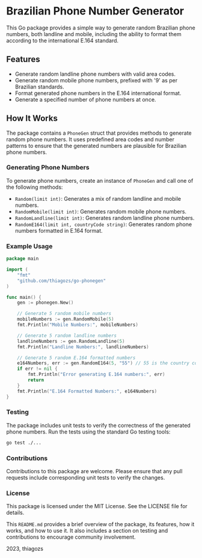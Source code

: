 # Brazilian Phone Number Generator

This Go package provides a simple way to generate random Brazilian phone numbers, both landline and mobile, including the ability to format them according to the international E.164 standard.

## Features

- Generate random landline phone numbers with valid area codes.
- Generate random mobile phone numbers, prefixed with '9' as per Brazilian standards.
- Format generated phone numbers in the E.164 international format.
- Generate a specified number of phone numbers at once.

## How It Works

The package contains a `PhoneGen` struct that provides methods to generate random phone numbers. It uses predefined area codes and number patterns to ensure that the generated numbers are plausible for Brazilian phone numbers.

### Generating Phone Numbers

To generate phone numbers, create an instance of `PhoneGen` and call one of the following methods:

- `Random(limit int)`: Generates a mix of random landline and mobile numbers.
- `RandomMobile(limit int)`: Generates random mobile phone numbers.
- `RandomLandline(limit int)`: Generates random landline phone numbers.
- `RandomE164(limit int, countryCode string)`: Generates random phone numbers formatted in E.164 format.

### Example Usage

```go
package main

import (
    "fmt"
    "github.com/thiagozs/go-phonegen"
)

func main() {
    gen := phonegen.New()

    // Generate 5 random mobile numbers
    mobileNumbers := gen.RandomMobile(5)
    fmt.Println("Mobile Numbers:", mobileNumbers)

    // Generate 5 random landline numbers
    landlineNumbers := gen.RandomLandline(5)
    fmt.Println("Landline Numbers:", landlineNumbers)

    // Generate 5 random E.164 formatted numbers
    e164Numbers, err := gen.RandomE164(5, "55") // 55 is the country code for Brazil
    if err != nil {
        fmt.Println("Error generating E.164 numbers:", err)
        return
    }
    fmt.Println("E.164 Formatted Numbers:", e164Numbers)
}
```

### Testing

The package includes unit tests to verify the correctness of the generated phone numbers. Run the tests using the standard Go testing tools:

```bash
go test ./...
```

### Contributions

Contributions to this package are welcome. Please ensure that any pull requests include corresponding unit tests to verify the changes.

### License

This package is licensed under the MIT License. See the LICENSE file for details.

This `README.md` provides a brief overview of the package, its features, how it works, and how to use it. It also includes a section on testing and contributions to encourage community involvement.

2023, thiagozs
